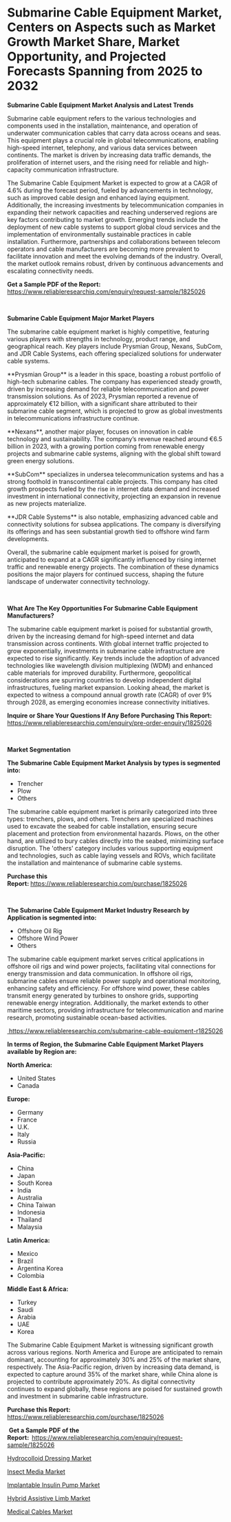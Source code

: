 <p><h1>Submarine Cable Equipment Market, Centers on Aspects such as Market Growth Market Share, Market Opportunity, and Projected Forecasts Spanning from 2025 to 2032</h1></p><p><strong>Submarine Cable Equipment Market Analysis and Latest Trends</strong></p>
<p><p>Submarine cable equipment refers to the various technologies and components used in the installation, maintenance, and operation of underwater communication cables that carry data across oceans and seas. This equipment plays a crucial role in global telecommunications, enabling high-speed internet, telephony, and various data services between continents. The market is driven by increasing data traffic demands, the proliferation of internet users, and the rising need for reliable and high-capacity communication infrastructure.</p><p>The Submarine Cable Equipment Market is expected to grow at a CAGR of 4.6% during the forecast period, fueled by advancements in technology, such as improved cable design and enhanced laying equipment. Additionally, the increasing investments by telecommunication companies in expanding their network capacities and reaching underserved regions are key factors contributing to market growth. Emerging trends include the deployment of new cable systems to support global cloud services and the implementation of environmentally sustainable practices in cable installation. Furthermore, partnerships and collaborations between telecom operators and cable manufacturers are becoming more prevalent to facilitate innovation and meet the evolving demands of the industry. Overall, the market outlook remains robust, driven by continuous advancements and escalating connectivity needs.</p></p>
<p><strong>Get a Sample PDF of the Report:&nbsp;</strong> <a href="https://www.reliableresearchiq.com/enquiry/request-sample/1825026?utm_campaign=3370&utm_medium=2&utm_source=Github&utm_content=ia&utm_term=09042025&utm_id=submarine-cable-equipment">https://www.reliableresearchiq.com/enquiry/request-sample/1825026</a></p>
<p>&nbsp;</p>
<p><strong>Submarine Cable Equipment Major Market Players</strong></p>
<p><p>The submarine cable equipment market is highly competitive, featuring various players with strengths in technology, product range, and geographical reach. Key players include Prysmian Group, Nexans, SubCom, and JDR Cable Systems, each offering specialized solutions for underwater cable systems.</p><p>**Prysmian Group** is a leader in this space, boasting a robust portfolio of high-tech submarine cables. The company has experienced steady growth, driven by increasing demand for reliable telecommunication and power transmission solutions. As of 2023, Prysmian reported a revenue of approximately €12 billion, with a significant share attributed to their submarine cable segment, which is projected to grow as global investments in telecommunications infrastructure continue.</p><p>**Nexans**, another major player, focuses on innovation in cable technology and sustainability. The company’s revenue reached around €6.5 billion in 2023, with a growing portion coming from renewable energy projects and submarine cable systems, aligning with the global shift toward green energy solutions.</p><p>**SubCom** specializes in undersea telecommunication systems and has a strong foothold in transcontinental cable projects. This company has cited growth prospects fueled by the rise in internet data demand and increased investment in international connectivity, projecting an expansion in revenue as new projects materialize.</p><p>**JDR Cable Systems** is also notable, emphasizing advanced cable and connectivity solutions for subsea applications. The company is diversifying its offerings and has seen substantial growth tied to offshore wind farm developments.</p><p>Overall, the submarine cable equipment market is poised for growth, anticipated to expand at a CAGR significantly influenced by rising internet traffic and renewable energy projects. The combination of these dynamics positions the major players for continued success, shaping the future landscape of underwater connectivity technology.</p></p>
<p>&nbsp;</p>
<p><strong>What Are The Key Opportunities For Submarine Cable Equipment Manufacturers?</strong></p>
<p><p>The submarine cable equipment market is poised for substantial growth, driven by the increasing demand for high-speed internet and data transmission across continents. With global internet traffic projected to grow exponentially, investments in submarine cable infrastructure are expected to rise significantly. Key trends include the adoption of advanced technologies like wavelength division multiplexing (WDM) and enhanced cable materials for improved durability. Furthermore, geopolitical considerations are spurring countries to develop independent digital infrastructures, fueling market expansion. Looking ahead, the market is expected to witness a compound annual growth rate (CAGR) of over 9% through 2028, as emerging economies increase connectivity initiatives.</p></p>
<p><strong>Inquire or Share Your Questions If Any Before Purchasing This Report:</strong> <a href="https://www.reliableresearchiq.com/enquiry/pre-order-enquiry/1825026?utm_campaign=3370&utm_medium=2&utm_source=Github&utm_content=ia&utm_term=09042025&utm_id=submarine-cable-equipment">https://www.reliableresearchiq.com/enquiry/pre-order-enquiry/1825026</a></p>
<p>&nbsp;</p>
<p><strong>Market Segmentation</strong></p>
<p><strong>The Submarine Cable Equipment Market Analysis by types is segmented into:</strong></p>
<p><ul><li>Trencher</li><li>Plow</li><li>Others</li></ul></p>
<p><p>The submarine cable equipment market is primarily categorized into three types: trenchers, plows, and others. Trenchers are specialized machines used to excavate the seabed for cable installation, ensuring secure placement and protection from environmental hazards. Plows, on the other hand, are utilized to bury cables directly into the seabed, minimizing surface disruption. The 'others' category includes various supporting equipment and technologies, such as cable laying vessels and ROVs, which facilitate the installation and maintenance of submarine cable systems.</p></p>
<p><strong>Purchase this Report:&nbsp;</strong><a href="https://www.reliableresearchiq.com/purchase/1825026?utm_campaign=3370&utm_medium=2&utm_source=Github&utm_content=ia&utm_term=09042025&utm_id=submarine-cable-equipment">https://www.reliableresearchiq.com/purchase/1825026</a></p>
<p>&nbsp;</p>
<p><strong>The Submarine Cable Equipment Market Industry Research by Application is segmented into:</strong></p>
<p><ul><li>Offshore Oil Rig</li><li>Offshore Wind Power</li><li>Others</li></ul></p>
<p><p>The submarine cable equipment market serves critical applications in offshore oil rigs and wind power projects, facilitating vital connections for energy transmission and data communication. In offshore oil rigs, submarine cables ensure reliable power supply and operational monitoring, enhancing safety and efficiency. For offshore wind power, these cables transmit energy generated by turbines to onshore grids, supporting renewable energy integration. Additionally, the market extends to other maritime sectors, providing infrastructure for telecommunication and marine research, promoting sustainable ocean-based activities.</p></p>
<p><a href="https://www.reliableresearchiq.com/submarine-cable-equipment-r1825026?utm_campaign=3370&utm_medium=2&utm_source=Github&utm_content=ia&utm_term=09042025&utm_id=submarine-cable-equipment">&nbsp;https://www.reliableresearchiq.com/submarine-cable-equipment-r1825026</a></p>
<p><strong>In terms of Region, the Submarine Cable Equipment Market Players available by Region are:</strong></p>
<p>
    <p> <strong> North America: </strong>
        <ul>
            <li>United States</li>
            <li>Canada</li>
        </ul>
        </p> 
    <p> <strong> Europe: </strong>
        <ul>
            <li>Germany</li>
            <li>France</li>
            <li>U.K.</li>
            <li>Italy</li>
            <li>Russia</li>
        </ul>
        </p> 
    <p> <strong> Asia-Pacific: </strong>
        <ul>
            <li>China</li>
            <li>Japan</li>
            <li>South Korea</li>
            <li>India</li>
            <li>Australia</li>
            <li>China Taiwan</li>
            <li>Indonesia</li>
            <li>Thailand</li>
            <li>Malaysia</li>
        </ul>
        </p> 
    <p> <strong> Latin America: </strong>
        <ul>
            <li>Mexico</li>
            <li>Brazil</li>
            <li>Argentina Korea</li>
            <li>Colombia</li>
        </ul>
        </p> 
    <p> <strong> Middle East & Africa: </strong>
        <ul>
            <li>Turkey</li>
            <li>Saudi</li>
            <li>Arabia</li>
            <li>UAE</li>
            <li>Korea</li>
        </ul>
    </p>
    </p>
<p><p>The Submarine Cable Equipment Market is witnessing significant growth across various regions. North America and Europe are anticipated to remain dominant, accounting for approximately 30% and 25% of the market share, respectively. The Asia-Pacific region, driven by increasing data demand, is expected to capture around 35% of the market share, while China alone is projected to contribute approximately 20%. As digital connectivity continues to expand globally, these regions are poised for sustained growth and investment in submarine cable infrastructure.</p></p>
<p><strong>Purchase this Report: </strong><a href="https://www.reliableresearchiq.com/purchase/1825026?utm_campaign=3370&utm_medium=2&utm_source=Github&utm_content=ia&utm_term=09042025&utm_id=submarine-cable-equipment">https://www.reliableresearchiq.com/purchase/1825026</a></p>
<p>&nbsp;<strong>Get a Sample PDF of the Report:&nbsp;&nbsp;</strong><a href="https://www.reliableresearchiq.com/enquiry/request-sample/1825026?utm_campaign=3370&utm_medium=2&utm_source=Github&utm_content=ia&utm_term=09042025&utm_id=submarine-cable-equipment">https://www.reliableresearchiq.com/enquiry/request-sample/1825026</a></p>
<p><strong></strong></p>
<p><p><a href="https://www.linkedin.com/pulse/insightful-hydrocolloid-dressing-market-report-swot-analysis-h56df?utm_campaign=3370&utm_medium=2&utm_source=Github&utm_content=ia&utm_term=09042025&utm_id=submarine-cable-equipment">Hydrocolloid Dressing Market</a></p><p><a href="https://www.linkedin.com/pulse/global-insect-media-market-opportunities-challenges2025-6rrdf?utm_campaign=3370&utm_medium=2&utm_source=Github&utm_content=ia&utm_term=09042025&utm_id=submarine-cable-equipment">Insect Media Market</a></p><p><a href="https://www.linkedin.com/pulse/global-implantable-insulin-pump-market-trends-forecasts-89atf?utm_campaign=3370&utm_medium=2&utm_source=Github&utm_content=ia&utm_term=09042025&utm_id=submarine-cable-equipment">Implantable Insulin Pump Market</a></p><p><a href="https://www.linkedin.com/pulse/hybrid-assistive-limb-market-overview-2025-2032-projected-42-bsybf?utm_campaign=3370&utm_medium=2&utm_source=Github&utm_content=ia&utm_term=09042025&utm_id=submarine-cable-equipment">Hybrid Assistive Limb Market</a></p><p><a href="https://www.linkedin.com/pulse/medical-cables-market-trends-strategic-insights-2025-2032-uhchf?utm_campaign=3370&utm_medium=2&utm_source=Github&utm_content=ia&utm_term=09042025&utm_id=submarine-cable-equipment">Medical Cables Market</a></p></p>